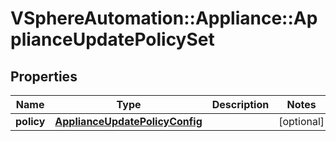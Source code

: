 # VSphereAutomation::Appliance::ApplianceUpdatePolicySet

## Properties
Name | Type | Description | Notes
------------ | ------------- | ------------- | -------------
**policy** | [**ApplianceUpdatePolicyConfig**](ApplianceUpdatePolicyConfig.md) |  | [optional] 


